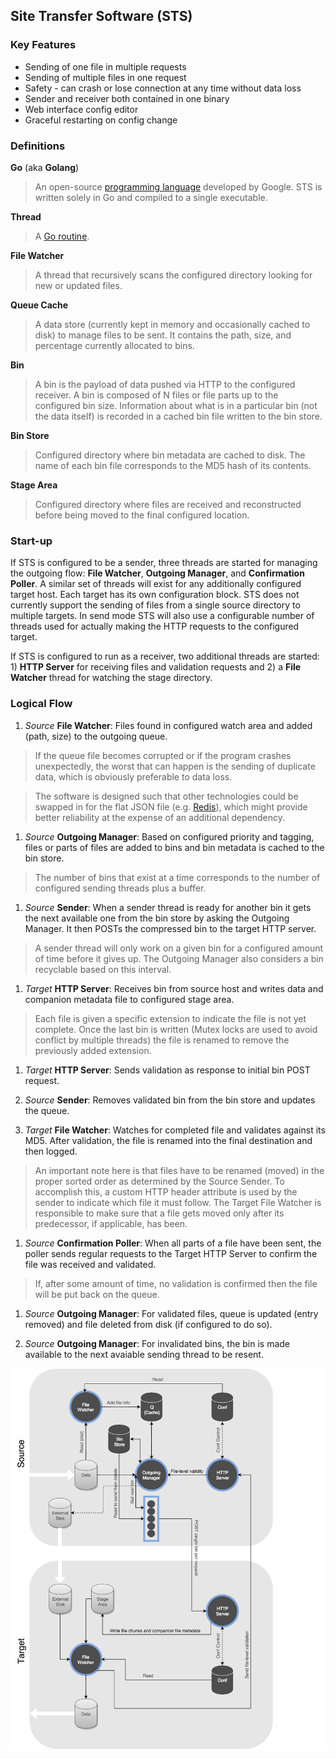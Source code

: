 Site Transfer Software (STS)
----------------------------

### Key Features

- Sending of one file in multiple requests
- Sending of multiple files in one request
- Safety - can crash or lose connection at any time without data loss
- Sender and receiver both contained in one binary
- Web interface config editor
- Graceful restarting on config change

### Definitions

**Go** (aka **Golang**)
  > An open-source [programming language](https://golang.org/) developed by Google.  STS is written solely in Go and compiled to a single executable.

**Thread**
  > A [Go routine](https://gobyexample.com/goroutines).

**File Watcher**
  > A thread that recursively scans the configured directory looking for new or updated files.

**Queue Cache**
  > A data store (currently kept in memory and occasionally cached to disk) to manage files to be sent.  It contains the path, size, and percentage currently allocated to bins.

**Bin**
  > A bin is the payload of data pushed via HTTP to the configured receiver.  A bin is composed of N files or file parts up to the configured bin size.  Information about what is in a particular bin (not the data itself) is recorded in a cached bin file written to the bin store.

**Bin Store**
  > Configured directory where bin metadata are cached to disk.  The name of each bin file corresponds to the MD5 hash of its contents.

**Stage Area**
  > Configured directory where files are received and reconstructed before being moved to the final configured location.

### Start-up

If STS is configured to be a sender, three threads are started for managing the outgoing flow: **File Watcher**, **Outgoing Manager**, and **Confirmation Poller**.  A similar set of threads will exist for any additionally configured target host.  Each target has its own configuration block.  STS does not currently support the sending of files from a single source directory to multiple targets.  In send mode STS will also use a configurable number of threads used for actually making the HTTP requests to the configured target.

If STS is configured to run as a receiver, two additional threads are started: 1) **HTTP Server** for receiving files and validation requests and 2) a **File Watcher** thread for watching the stage directory.

### Logical Flow

1. _Source_ **File Watcher**: Files found in configured watch area and added (path, size) to the outgoing queue.

  > If the queue file becomes corrupted or if the program crashes unexpectedly, the worst that can happen is the sending of duplicate data, which is obviously preferable to data loss.
  
  > The software is designed such that other technologies could be swapped in for the flat JSON file (e.g. [Redis](http://redis.io/)), which might provide better reliability at the expense of an additional dependency.

1. _Source_ **Outgoing Manager**: Based on configured priority and tagging, files or parts of files are added to bins and bin metadata is cached to the bin store.
  
  > The number of bins that exist at a time corresponds to the number of configured sending threads plus a buffer.

1. _Source_ **Sender**: When a sender thread is ready for another bin it gets the next available one from the bin store by asking the Outgoing Manager.  It then POSTs the compressed bin to the target HTTP server.

  > A sender thread will only work on a given bin for a configured amount of time before it gives up.  The Outgoing Manager also considers a bin recyclable based on this interval.

1. _Target_ **HTTP Server**: Receives bin from source host and writes data and companion metadata file to configured stage area.

  > Each file is given a specific extension to indicate the file is not yet complete.  Once the last bin is written (Mutex locks are used to avoid conflict by multiple threads) the file is renamed to remove the previously added extension.

1. _Target_ **HTTP Server**: Sends validation as response to initial bin POST request.

1. _Source_ **Sender**: Removes validated bin from the bin store and updates the queue.

1. _Target_ **File Watcher**: Watches for completed file and validates against its MD5.  After validation, the file is renamed into the final destination and then logged.

  > An important note here is that files have to be renamed (moved) in the proper sorted order as determined by the Source Sender.  To accomplish this, a custom HTTP header attribute is used by the sender to indicate which file it must follow.  The Target File Watcher is responsible to make sure that a file gets moved only after its predecessor, if applicable, has been.
  
1. _Source_ **Confirmation Poller**: When all parts of a file have been sent, the poller sends regular requests to the Target HTTP Server to confirm the file was received and validated.

  > If, after some amount of time, no validation is confirmed then the file will be put back on the queue.

1. _Source_ **Outgoing Manager**: For validated files, queue is updated (entry removed) and file deleted from disk (if configured to do so).

1. _Source_ **Outgoing Manager**: For invalidated bins, the bin is made available to the next avaiable sending thread to be resent.


![Flowchart2](conf/sts-flow.png?raw=true)
